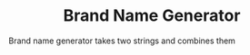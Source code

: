 <h1 align="center" id="title">Brand Name Generator</h1>

<p>Brand name generator takes two strings and combines them</p>
